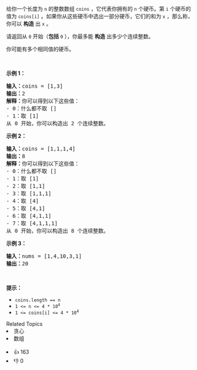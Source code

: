 <p>给你一个长度为 <code>n</code>&nbsp;的整数数组&nbsp;<code>coins</code>&nbsp;，它代表你拥有的&nbsp;<code>n</code>&nbsp;个硬币。第&nbsp;<code>i</code>&nbsp;个硬币的值为&nbsp;<code>coins[i]</code>&nbsp;。如果你从这些硬币中选出一部分硬币，它们的和为&nbsp;<code>x</code>&nbsp;，那么称，你可以&nbsp;<strong>构造</strong>&nbsp;出&nbsp;<code>x</code>&nbsp;。</p>

<p>请返回从 <code>0</code>&nbsp;开始（<strong>包括</strong>&nbsp;<code>0</code>&nbsp;），你最多能&nbsp;<strong>构造</strong>&nbsp;出多少个连续整数。</p>

<p>你可能有多个相同值的硬币。</p>

<p>&nbsp;</p>

<p><strong>示例 1：</strong></p>

<pre>
<b>输入：</b>coins = [1,3]
<b>输出：</b>2
<strong>解释：</strong>你可以得到以下这些值：
- 0：什么都不取 []
- 1：取 [1]
从 0 开始，你可以构造出 2 个连续整数。</pre>

<p><strong>示例 2：</strong></p>

<pre>
<b>输入：</b>coins = [1,1,1,4]
<b>输出：</b>8
<strong>解释：</strong>你可以得到以下这些值：
- 0：什么都不取 []
- 1：取 [1]
- 2：取 [1,1]
- 3：取 [1,1,1]
- 4：取 [4]
- 5：取 [4,1]
- 6：取 [4,1,1]
- 7：取 [4,1,1,1]
从 0 开始，你可以构造出 8 个连续整数。</pre>

<p><strong>示例 3：</strong></p>

<pre>
<b>输入：</b>nums = [1,4,10,3,1]
<b>输出：</b>20</pre>

<p>&nbsp;</p>

<p><strong>提示：</strong></p>

<ul> 
 <li><code>coins.length == n</code></li> 
 <li><code>1 &lt;= n &lt;= 4 * 10<sup>4</sup></code></li> 
 <li><code>1 &lt;= coins[i] &lt;= 4 * 10<sup>4</sup></code></li> 
</ul>

<div><div>Related Topics</div><div><li>贪心</li><li>数组</li></div></div><br><div><li>👍 163</li><li>👎 0</li></div>